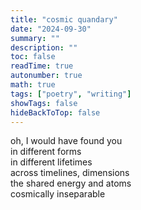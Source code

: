 ```yaml
---
title: "cosmic quandary"
date: "2024-09-30"
summary: ""
description: ""
toc: false
readTime: true
autonumber: true
math: true
tags: ["poetry", "writing"]
showTags: false
hideBackToTop: false
---
```


oh, I would have found you  
in different forms  
in different lifetimes  
across timelines, dimensions  
the shared energy and atoms  
cosmically inseparable  


